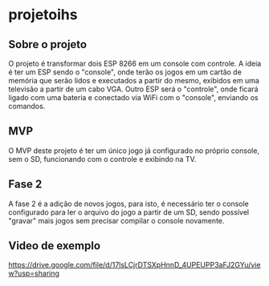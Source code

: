 # projetoihs

## Sobre o projeto
O projeto é transformar dois ESP 8266 em um console com controle.
A ideia é ter um ESP sendo o "console", onde terão os jogos em um cartão de memória que serão lidos e executados a partir do mesmo, exibidos em uma televisão a partir de um cabo VGA.
Outro ESP será o "controle", onde ficará ligado com uma bateria e conectado via WiFi com o "console", enviando os comandos.

## MVP
O MVP deste projeto é ter um único jogo já configurado no próprio console, sem o SD, funcionando com o controle e exibindo na TV.

## Fase 2
A fase 2 é a adição de novos jogos, para isto, é necessário ter o console configurado para ler o arquivo do jogo a partir de um SD, sendo possível "gravar" mais jogos sem precisar compilar o console novamente.

## Video de exemplo
https://drive.google.com/file/d/17lsLCjrDTSXpHnnD_4UPEUPP3aFJ2GYu/view?usp=sharing
